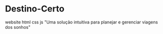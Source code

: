 # Destino-Certo
website html css js "Uma solução intuitiva para planejar e gerenciar viagens dos sonhos"
